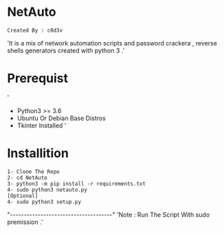 # NetAuto
`Created By : c0d3v`



'It is a mix of network automation scripts and password crackera , reverse shells generators created with python 3 .'

# Prerequist
'
- Python3 >= 3.6
- Ubuntu Or Debian Base Distros
- Tkinter Installed 
'

# Installition 
 ```
1- Clone The Repo 
2- cd NetAuto
3- python3 -m pip install -r requirements.txt
4- sudo python3 netauto.py
[Optional]
4- sudo python3 setup.py
```
"-------------------------------------"
'Note : Run The Script With sudo premission .'
